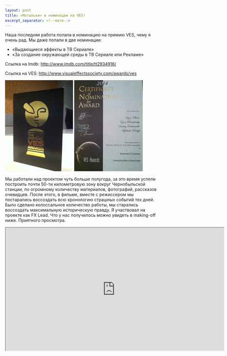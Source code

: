 ```yaml
---
layout: post
title: «Мотыльки» в номинации на VES!
excerpt_separator: <!--more-->
---
```


Наша последняя работа попала в номинацию на премию VES, чему я очень рад. Мы даже попали в две номинации:

* «Выдающиеся эффекты в ТВ Сериале»
* «За создание окружающей среды в ТВ Сериале или Рекламе»
<!--more-->

Ссылка на Imdb: http://www.imdb.com/title/tt2934916/

Ссылка на VES: http://www.visualeffectssociety.com/awards/ves

![c3dtohoudini](/images/2015-12-11-motilkyves/IMG_0154-224x300.jpg)
![c3dtohoudini](/images/2015-12-11-motilkyves/IMG_0161-226x300.jpg)

Мы работали над проектом чуть больше полугода, за это время успели построить почти 50-ти километровую зону вокруг Чернобыльской станции, по огромному количеству материалов, фотографий, рассказов очевидцев. После этого, в фильме, вместе с режиссером мы постарались воссоздать всю хронологию страшных событий тех дней. Было сделано колоссальное количество работы, мы старались воссоздать максимальную историческую правду. Я участвовал на проекте как FX Lead. Что у нас получилось можно увидеть в making-off ниже. Приятного просмотра.

<iframe width="720" height="405" src="https://player.vimeo.com/video/64224323"></iframe>
